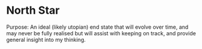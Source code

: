 # North Star

Purpose: An ideal (likely utopian) end state that will evolve over time, and may never be fully realised but will assist with keeping on track, and provide general insight into my thinking.
